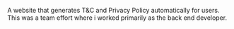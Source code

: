 A website that generates T&C and Privacy Policy automatically for users. This was a team effort where i worked primarily as the back end developer.
